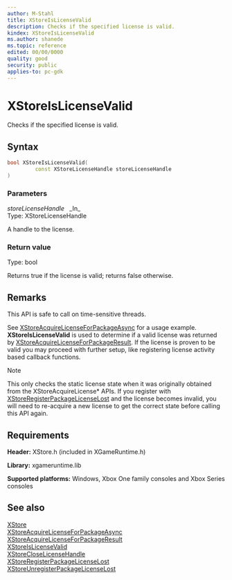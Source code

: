 ```yaml
---
author: M-Stahl
title: XStoreIsLicenseValid
description: Checks if the specified license is valid.
kindex: XStoreIsLicenseValid
ms.author: shanede
ms.topic: reference
edited: 00/00/0000
quality: good
security: public
applies-to: pc-gdk
---
```


# XStoreIsLicenseValid  

Checks if the specified license is valid.  

## Syntax  
  
```cpp
bool XStoreIsLicenseValid(  
         const XStoreLicenseHandle storeLicenseHandle  
)  
```  
  
### Parameters  
  
*storeLicenseHandle* &nbsp;&nbsp;\_In\_  
Type: XStoreLicenseHandle  
  
A handle to the license.  
  
  
### Return value
Type: bool
  
Returns true if the license is valid; returns false otherwise.  
  
## Remarks  

This API is safe to call on time-sensitive threads.

See [XStoreAcquireLicenseForPackageAsync](xstoreacquirelicenseforpackageasync.md) for a usage example. **XStoreIsLicenseValid** is used to determine if a valid license was returned by [XStoreAcquireLicenseForPackageResult](xstoreacquirelicenseforpackageresult.md). If the license is proven to be valid you may proceed with further setup, like registering license activity based callback functions.  
> [!NOTE]
> This only checks the static license state when it was originally obtained from the XStoreAcquireLicense* APIs.  If you register with [XStoreRegisterPackageLicenseLost](xstoreregisterpackagelicenselost.md) and the license becomes invalid, you will need to re-acquire a new license to get the correct state before calling this API again.  
  
## Requirements  
  
**Header:** XStore.h (included in XGameRuntime.h)
  
**Library:** xgameruntime.lib
  
**Supported platforms:** Windows, Xbox One family consoles and Xbox Series consoles  
  
## See also  
[XStore](../xstore_members.md)  
[XStoreAcquireLicenseForPackageAsync](xstoreacquirelicenseforpackageasync.md)  
[XStoreAcquireLicenseForPackageResult](xstoreacquirelicenseforpackageresult.md)  
[XStoreIsLicenseValid](xstoreislicensevalid.md)  
[XStoreCloseLicenseHandle](xstorecloselicensehandle.md)  
[XStoreRegisterPackageLicenseLost](xstoreregisterpackagelicenselost.md)  
[XStoreUnregisterPackageLicenseLost](xstoreunregisterpackagelicenselost.md)  

  
  